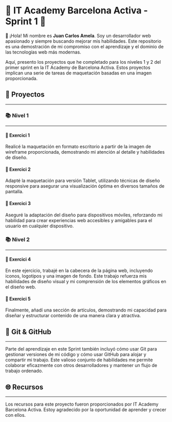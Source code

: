 # 🚀 IT Academy Barcelona Activa - Sprint 1 🚀

👋 ¡Hola! Mi nombre es **Juan Carlos Amela**. Soy un desarrollador web apasionado y siempre buscando mejorar mis habilidades. Este repositorio es una demostración de mi compromiso con el aprendizaje y el dominio de las tecnologías web más modernas.

Aquí, presento los proyectos que he completado para los niveles 1 y 2 del primer sprint en la IT Academy de Barcelona Activa. Estos proyectos implican una serie de tareas de maquetación basadas en una imagen proporcionada.

## 🎯 Proyectos
---
### 📚 Nivel 1
---
#### 📌 Exercici 1
Realicé la maquetación en formato escritorio a partir de la imagen de wireframe proporcionada, demostrando mi atención al detalle y habilidades de diseño.

#### 📌 Exercici 2
Adapté la maquetación para versión Tablet, utilizando técnicas de diseño responsive para asegurar una visualización óptima en diversos tamaños de pantalla.

#### 📌 Exercici 3
Aseguré la adaptación del diseño para dispositivos móviles, reforzando mi habilidad para crear experiencias web accesibles y amigables para el usuario en cualquier dispositivo.

### 📚 Nivel 2
---
#### 📌 Exercici 4
En este ejercicio, trabajé en la cabecera de la página web, incluyendo iconos, logotipos y una imagen de fondo. Este trabajo refuerza mis habilidades de diseño visual y mi comprensión de los elementos gráficos en el diseño web.

#### 📌 Exercici 5
Finalmente, añadí una sección de artículos, demostrando mi capacidad para diseñar y estructurar contenido de una manera clara y atractiva.

## 💾 Git & GitHub
---
Parte del aprendizaje en este Sprint también incluyó cómo usar Git para gestionar versiones de mi código y cómo usar GitHub para alojar y compartir mi trabajo. Este valioso conjunto de habilidades me permite colaborar eficazmente con otros desarrolladores y mantener un flujo de trabajo ordenado.

## 🌐 Recursos
---
Los recursos para este proyecto fueron proporcionados por IT Academy Barcelona Activa. Estoy agradecido por la oportunidad de aprender y crecer con ellos.

